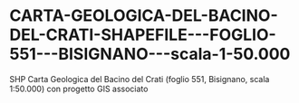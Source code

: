 # CARTA-GEOLOGICA-DEL-BACINO-DEL-CRATI-SHAPEFILE---FOGLIO-551---BISIGNANO---scala-1-50.000
SHP Carta Geologica del Bacino del Crati (foglio 551, Bisignano, scala 1:50.000) con progetto GIS associato
